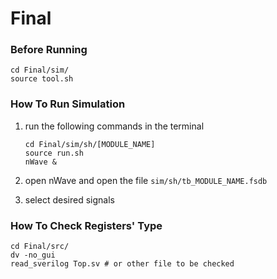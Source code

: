 # Final 

### Before Running

```shell
cd Final/sim/
source tool.sh
```

### How To Run Simulation

1. run the following commands in the terminal
    ```shell
    cd Final/sim/sh/[MODULE_NAME]
    source run.sh
    nWave &
    ```

2. open nWave and open the file `sim/sh/tb_MODULE_NAME.fsdb`
3. select desired signals

### How To Check Registers' Type

```shell
cd Final/src/
dv -no_gui
read_sverilog Top.sv # or other file to be checked
```